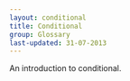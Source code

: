 ```yaml
---
layout: conditional
title: Conditional
group: Glossary
last-updated: 31-07-2013
---
```



An introduction to conditional.